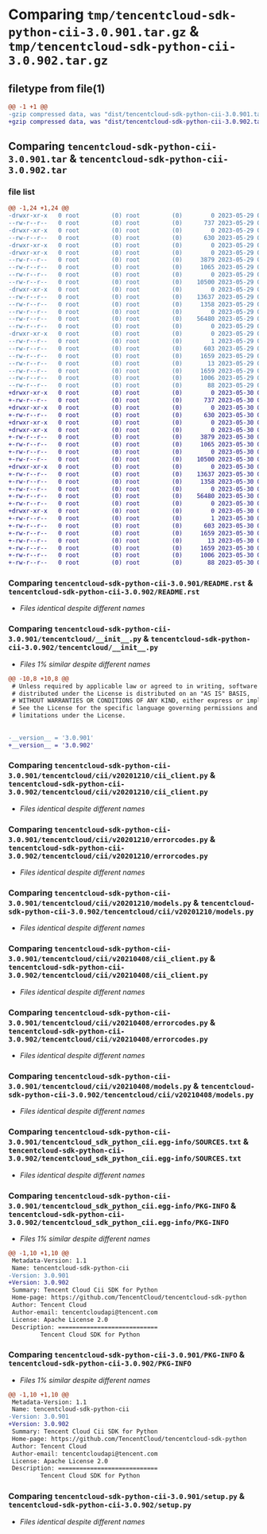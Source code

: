 # Comparing `tmp/tencentcloud-sdk-python-cii-3.0.901.tar.gz` & `tmp/tencentcloud-sdk-python-cii-3.0.902.tar.gz`

## filetype from file(1)

```diff
@@ -1 +1 @@
-gzip compressed data, was "dist/tencentcloud-sdk-python-cii-3.0.901.tar", last modified: Mon May 29 02:22:40 2023, max compression
+gzip compressed data, was "dist/tencentcloud-sdk-python-cii-3.0.902.tar", last modified: Tue May 30 00:18:41 2023, max compression
```

## Comparing `tencentcloud-sdk-python-cii-3.0.901.tar` & `tencentcloud-sdk-python-cii-3.0.902.tar`

### file list

```diff
@@ -1,24 +1,24 @@
-drwxr-xr-x   0 root         (0) root         (0)        0 2023-05-29 02:22:40.000000 tencentcloud-sdk-python-cii-3.0.901/
--rw-r--r--   0 root         (0) root         (0)      737 2023-05-29 02:22:40.000000 tencentcloud-sdk-python-cii-3.0.901/README.rst
-drwxr-xr-x   0 root         (0) root         (0)        0 2023-05-29 02:22:40.000000 tencentcloud-sdk-python-cii-3.0.901/tencentcloud/
--rw-r--r--   0 root         (0) root         (0)      630 2023-05-29 02:22:40.000000 tencentcloud-sdk-python-cii-3.0.901/tencentcloud/__init__.py
-drwxr-xr-x   0 root         (0) root         (0)        0 2023-05-29 02:22:40.000000 tencentcloud-sdk-python-cii-3.0.901/tencentcloud/cii/
-drwxr-xr-x   0 root         (0) root         (0)        0 2023-05-29 02:22:40.000000 tencentcloud-sdk-python-cii-3.0.901/tencentcloud/cii/v20201210/
--rw-r--r--   0 root         (0) root         (0)     3879 2023-05-29 02:22:40.000000 tencentcloud-sdk-python-cii-3.0.901/tencentcloud/cii/v20201210/cii_client.py
--rw-r--r--   0 root         (0) root         (0)     1065 2023-05-29 02:22:40.000000 tencentcloud-sdk-python-cii-3.0.901/tencentcloud/cii/v20201210/errorcodes.py
--rw-r--r--   0 root         (0) root         (0)        0 2023-05-29 02:22:40.000000 tencentcloud-sdk-python-cii-3.0.901/tencentcloud/cii/v20201210/__init__.py
--rw-r--r--   0 root         (0) root         (0)    10500 2023-05-29 02:22:40.000000 tencentcloud-sdk-python-cii-3.0.901/tencentcloud/cii/v20201210/models.py
-drwxr-xr-x   0 root         (0) root         (0)        0 2023-05-29 02:22:40.000000 tencentcloud-sdk-python-cii-3.0.901/tencentcloud/cii/v20210408/
--rw-r--r--   0 root         (0) root         (0)    13637 2023-05-29 02:22:40.000000 tencentcloud-sdk-python-cii-3.0.901/tencentcloud/cii/v20210408/cii_client.py
--rw-r--r--   0 root         (0) root         (0)     1358 2023-05-29 02:22:40.000000 tencentcloud-sdk-python-cii-3.0.901/tencentcloud/cii/v20210408/errorcodes.py
--rw-r--r--   0 root         (0) root         (0)        0 2023-05-29 02:22:40.000000 tencentcloud-sdk-python-cii-3.0.901/tencentcloud/cii/v20210408/__init__.py
--rw-r--r--   0 root         (0) root         (0)    56480 2023-05-29 02:22:40.000000 tencentcloud-sdk-python-cii-3.0.901/tencentcloud/cii/v20210408/models.py
--rw-r--r--   0 root         (0) root         (0)        0 2023-05-29 02:22:40.000000 tencentcloud-sdk-python-cii-3.0.901/tencentcloud/cii/__init__.py
-drwxr-xr-x   0 root         (0) root         (0)        0 2023-05-29 02:22:40.000000 tencentcloud-sdk-python-cii-3.0.901/tencentcloud_sdk_python_cii.egg-info/
--rw-r--r--   0 root         (0) root         (0)        1 2023-05-29 02:22:40.000000 tencentcloud-sdk-python-cii-3.0.901/tencentcloud_sdk_python_cii.egg-info/dependency_links.txt
--rw-r--r--   0 root         (0) root         (0)      603 2023-05-29 02:22:40.000000 tencentcloud-sdk-python-cii-3.0.901/tencentcloud_sdk_python_cii.egg-info/SOURCES.txt
--rw-r--r--   0 root         (0) root         (0)     1659 2023-05-29 02:22:40.000000 tencentcloud-sdk-python-cii-3.0.901/tencentcloud_sdk_python_cii.egg-info/PKG-INFO
--rw-r--r--   0 root         (0) root         (0)       13 2023-05-29 02:22:40.000000 tencentcloud-sdk-python-cii-3.0.901/tencentcloud_sdk_python_cii.egg-info/top_level.txt
--rw-r--r--   0 root         (0) root         (0)     1659 2023-05-29 02:22:40.000000 tencentcloud-sdk-python-cii-3.0.901/PKG-INFO
--rw-r--r--   0 root         (0) root         (0)     1006 2023-05-29 02:22:40.000000 tencentcloud-sdk-python-cii-3.0.901/setup.py
--rw-r--r--   0 root         (0) root         (0)       88 2023-05-29 02:22:40.000000 tencentcloud-sdk-python-cii-3.0.901/setup.cfg
+drwxr-xr-x   0 root         (0) root         (0)        0 2023-05-30 00:18:41.000000 tencentcloud-sdk-python-cii-3.0.902/
+-rw-r--r--   0 root         (0) root         (0)      737 2023-05-30 00:18:41.000000 tencentcloud-sdk-python-cii-3.0.902/README.rst
+drwxr-xr-x   0 root         (0) root         (0)        0 2023-05-30 00:18:41.000000 tencentcloud-sdk-python-cii-3.0.902/tencentcloud/
+-rw-r--r--   0 root         (0) root         (0)      630 2023-05-30 00:18:41.000000 tencentcloud-sdk-python-cii-3.0.902/tencentcloud/__init__.py
+drwxr-xr-x   0 root         (0) root         (0)        0 2023-05-30 00:18:41.000000 tencentcloud-sdk-python-cii-3.0.902/tencentcloud/cii/
+drwxr-xr-x   0 root         (0) root         (0)        0 2023-05-30 00:18:41.000000 tencentcloud-sdk-python-cii-3.0.902/tencentcloud/cii/v20201210/
+-rw-r--r--   0 root         (0) root         (0)     3879 2023-05-30 00:18:41.000000 tencentcloud-sdk-python-cii-3.0.902/tencentcloud/cii/v20201210/cii_client.py
+-rw-r--r--   0 root         (0) root         (0)     1065 2023-05-30 00:18:41.000000 tencentcloud-sdk-python-cii-3.0.902/tencentcloud/cii/v20201210/errorcodes.py
+-rw-r--r--   0 root         (0) root         (0)        0 2023-05-30 00:18:41.000000 tencentcloud-sdk-python-cii-3.0.902/tencentcloud/cii/v20201210/__init__.py
+-rw-r--r--   0 root         (0) root         (0)    10500 2023-05-30 00:18:41.000000 tencentcloud-sdk-python-cii-3.0.902/tencentcloud/cii/v20201210/models.py
+drwxr-xr-x   0 root         (0) root         (0)        0 2023-05-30 00:18:41.000000 tencentcloud-sdk-python-cii-3.0.902/tencentcloud/cii/v20210408/
+-rw-r--r--   0 root         (0) root         (0)    13637 2023-05-30 00:18:41.000000 tencentcloud-sdk-python-cii-3.0.902/tencentcloud/cii/v20210408/cii_client.py
+-rw-r--r--   0 root         (0) root         (0)     1358 2023-05-30 00:18:41.000000 tencentcloud-sdk-python-cii-3.0.902/tencentcloud/cii/v20210408/errorcodes.py
+-rw-r--r--   0 root         (0) root         (0)        0 2023-05-30 00:18:41.000000 tencentcloud-sdk-python-cii-3.0.902/tencentcloud/cii/v20210408/__init__.py
+-rw-r--r--   0 root         (0) root         (0)    56480 2023-05-30 00:18:41.000000 tencentcloud-sdk-python-cii-3.0.902/tencentcloud/cii/v20210408/models.py
+-rw-r--r--   0 root         (0) root         (0)        0 2023-05-30 00:18:41.000000 tencentcloud-sdk-python-cii-3.0.902/tencentcloud/cii/__init__.py
+drwxr-xr-x   0 root         (0) root         (0)        0 2023-05-30 00:18:41.000000 tencentcloud-sdk-python-cii-3.0.902/tencentcloud_sdk_python_cii.egg-info/
+-rw-r--r--   0 root         (0) root         (0)        1 2023-05-30 00:18:41.000000 tencentcloud-sdk-python-cii-3.0.902/tencentcloud_sdk_python_cii.egg-info/dependency_links.txt
+-rw-r--r--   0 root         (0) root         (0)      603 2023-05-30 00:18:41.000000 tencentcloud-sdk-python-cii-3.0.902/tencentcloud_sdk_python_cii.egg-info/SOURCES.txt
+-rw-r--r--   0 root         (0) root         (0)     1659 2023-05-30 00:18:41.000000 tencentcloud-sdk-python-cii-3.0.902/tencentcloud_sdk_python_cii.egg-info/PKG-INFO
+-rw-r--r--   0 root         (0) root         (0)       13 2023-05-30 00:18:41.000000 tencentcloud-sdk-python-cii-3.0.902/tencentcloud_sdk_python_cii.egg-info/top_level.txt
+-rw-r--r--   0 root         (0) root         (0)     1659 2023-05-30 00:18:41.000000 tencentcloud-sdk-python-cii-3.0.902/PKG-INFO
+-rw-r--r--   0 root         (0) root         (0)     1006 2023-05-30 00:18:41.000000 tencentcloud-sdk-python-cii-3.0.902/setup.py
+-rw-r--r--   0 root         (0) root         (0)       88 2023-05-30 00:18:41.000000 tencentcloud-sdk-python-cii-3.0.902/setup.cfg
```

### Comparing `tencentcloud-sdk-python-cii-3.0.901/README.rst` & `tencentcloud-sdk-python-cii-3.0.902/README.rst`

 * *Files identical despite different names*

### Comparing `tencentcloud-sdk-python-cii-3.0.901/tencentcloud/__init__.py` & `tencentcloud-sdk-python-cii-3.0.902/tencentcloud/__init__.py`

 * *Files 1% similar despite different names*

```diff
@@ -10,8 +10,8 @@
 # Unless required by applicable law or agreed to in writing, software
 # distributed under the License is distributed on an "AS IS" BASIS,
 # WITHOUT WARRANTIES OR CONDITIONS OF ANY KIND, either express or implied.
 # See the License for the specific language governing permissions and
 # limitations under the License.
 
 
-__version__ = '3.0.901'
+__version__ = '3.0.902'
```

### Comparing `tencentcloud-sdk-python-cii-3.0.901/tencentcloud/cii/v20201210/cii_client.py` & `tencentcloud-sdk-python-cii-3.0.902/tencentcloud/cii/v20201210/cii_client.py`

 * *Files identical despite different names*

### Comparing `tencentcloud-sdk-python-cii-3.0.901/tencentcloud/cii/v20201210/errorcodes.py` & `tencentcloud-sdk-python-cii-3.0.902/tencentcloud/cii/v20201210/errorcodes.py`

 * *Files identical despite different names*

### Comparing `tencentcloud-sdk-python-cii-3.0.901/tencentcloud/cii/v20201210/models.py` & `tencentcloud-sdk-python-cii-3.0.902/tencentcloud/cii/v20201210/models.py`

 * *Files identical despite different names*

### Comparing `tencentcloud-sdk-python-cii-3.0.901/tencentcloud/cii/v20210408/cii_client.py` & `tencentcloud-sdk-python-cii-3.0.902/tencentcloud/cii/v20210408/cii_client.py`

 * *Files identical despite different names*

### Comparing `tencentcloud-sdk-python-cii-3.0.901/tencentcloud/cii/v20210408/errorcodes.py` & `tencentcloud-sdk-python-cii-3.0.902/tencentcloud/cii/v20210408/errorcodes.py`

 * *Files identical despite different names*

### Comparing `tencentcloud-sdk-python-cii-3.0.901/tencentcloud/cii/v20210408/models.py` & `tencentcloud-sdk-python-cii-3.0.902/tencentcloud/cii/v20210408/models.py`

 * *Files identical despite different names*

### Comparing `tencentcloud-sdk-python-cii-3.0.901/tencentcloud_sdk_python_cii.egg-info/SOURCES.txt` & `tencentcloud-sdk-python-cii-3.0.902/tencentcloud_sdk_python_cii.egg-info/SOURCES.txt`

 * *Files identical despite different names*

### Comparing `tencentcloud-sdk-python-cii-3.0.901/tencentcloud_sdk_python_cii.egg-info/PKG-INFO` & `tencentcloud-sdk-python-cii-3.0.902/tencentcloud_sdk_python_cii.egg-info/PKG-INFO`

 * *Files 1% similar despite different names*

```diff
@@ -1,10 +1,10 @@
 Metadata-Version: 1.1
 Name: tencentcloud-sdk-python-cii
-Version: 3.0.901
+Version: 3.0.902
 Summary: Tencent Cloud Cii SDK for Python
 Home-page: https://github.com/TencentCloud/tencentcloud-sdk-python
 Author: Tencent Cloud
 Author-email: tencentcloudapi@tencent.com
 License: Apache License 2.0
 Description: ============================
         Tencent Cloud SDK for Python
```

### Comparing `tencentcloud-sdk-python-cii-3.0.901/PKG-INFO` & `tencentcloud-sdk-python-cii-3.0.902/PKG-INFO`

 * *Files 1% similar despite different names*

```diff
@@ -1,10 +1,10 @@
 Metadata-Version: 1.1
 Name: tencentcloud-sdk-python-cii
-Version: 3.0.901
+Version: 3.0.902
 Summary: Tencent Cloud Cii SDK for Python
 Home-page: https://github.com/TencentCloud/tencentcloud-sdk-python
 Author: Tencent Cloud
 Author-email: tencentcloudapi@tencent.com
 License: Apache License 2.0
 Description: ============================
         Tencent Cloud SDK for Python
```

### Comparing `tencentcloud-sdk-python-cii-3.0.901/setup.py` & `tencentcloud-sdk-python-cii-3.0.902/setup.py`

 * *Files identical despite different names*

